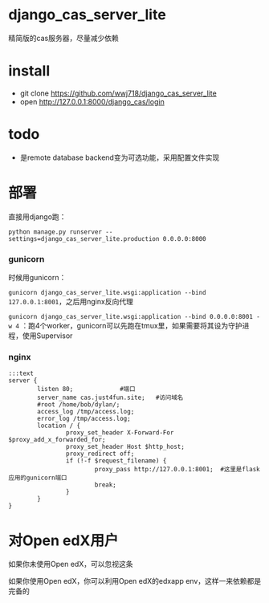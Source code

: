 # django_cas_server_lite
精简版的cas服务器，尽量减少依赖

# install
* git clone https://github.com/wwj718/django_cas_server_lite
*  open http://127.0.0.1:8000/django_cas/login

# todo
*  是remote database backend变为可选功能，采用配置文件实现


# 部署
直接用django跑：

`python manage.py runserver --settings=django_cas_server_lite.production 0.0.0.0:8000`


### gunicorn
时候用gunicorn：

`gunicorn django_cas_server_lite.wsgi:application --bind 127.0.0.1:8001`，之后用nginx反向代理

`gunicorn django_cas_server_lite.wsgi:application --bind 0.0.0.0:8001 -w 4` ：跑4个worker，gunicorn可以先跑在tmux里，如果需要将其设为守护进程，使用Supervisor

### nginx
```
:::text
server {
        listen 80;             #端口
        server_name cas.just4fun.site;   #访问域名
        #root /home/bob/dylan/;
        access_log /tmp/access.log;
        error_log /tmp/access.log;
        location / {
                proxy_set_header X-Forward-For $proxy_add_x_forwarded_for;
                proxy_set_header Host $http_host;
                proxy_redirect off;
                if (!-f $request_filename) {
                        proxy_pass http://127.0.0.1:8001;  #这里是flask应用的gunicorn端口
                        break;
                }
        }
}
```

# 对Open edX用户
如果你未使用Open edX，可以忽视这条

如果你使用Open edX，你可以利用Open edX的edxapp env，这样一来依赖都是完备的

